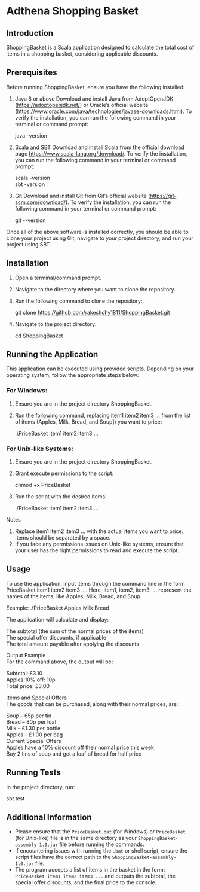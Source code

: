 # Adthena Shopping Basket

## Introduction

ShoppingBasket is a Scala application designed to calculate the total cost of items in a shopping basket, considering applicable discounts.

## Prerequisites

Before running ShoppingBasket, ensure you have the following installed:
1. Java 8 or above
   Download and install Java from AdoptOpenJDK (https://adoptopenjdk.net/) or Oracle’s official website (https://www.oracle.com/java/technologies/javase-downloads.html). To verify the installation, you can run the following command in your terminal or command prompt:
   
   java -version


2. Scala and SBT
   Download and install Scala from the official download page https://www.scala-lang.org/download/. To verify the installation, you can run the following command in your terminal or command prompt:
   
   scala -version  
   sbt -version


3. Git
   Download and install Git from Git’s official website (https://git-scm.com/download/). To verify the installation, you can run the following command in your terminal or command prompt:
   
   git --version

Once all of the above software is installed correctly, you should be able to clone your project using Git, navigate to your project directory, and run your project using SBT.


## Installation
1. Open a terminal/command prompt.  

2. Navigate to the directory where you want to clone the repository. 

2. Run the following command to clone the repository:  
   
   git clone https://github.com/rakeshchy1811/ShoppingBasket.git
   

3. Navigate to the project directory:
   
   cd ShoppingBasket
   

## Running the Application
This application can be executed using provided scripts. Depending on your operating system, follow the appropriate steps below:

### For Windows:

1. Ensure you are in the project directory ShoppingBasket.  
2. Run the following command, replacing item1 item2 item3 ... from the list of items (Apples, Milk, Bread, and Soup]) you want to price:
   
   .\PriceBasket item1 item2 item3 ...
   

### For Unix-like Systems:
1. Ensure you are in the project directory ShoppingBasket.
2. Grant execute permissions to the script:
   
   chmod +x PriceBasket  
   
3. Run the script with the desired items: 

   ./PriceBasket item1 item2 item3 ...
   

Notes  
1. Replace item1 item2 item3 ... with the actual items you want to price. Items should be separated by a space.
2. If you face any permissions issues on Unix-like systems, ensure that your user has the right permissions to read and execute the script.

## Usage

To use the application, input items through the command line in the form PriceBasket item1 item2 item3 .... Here, item1, item2, item3, ... represent the names of the items, like Apples, Milk, Bread, and Soup.  

Example: .\PriceBasket Apples Milk Bread  

The application will calculate and display:  

The subtotal (the sum of the normal prices of the items)  
The special offer discounts, if applicable  
The total amount payable after applying the discounts  

Output Example  
For the command above, the output will be:  

Subtotal: £3.10  
Apples 10% off: 10p    
Total price: £3.00  

Items and Special Offers  
The goods that can be purchased, along with their normal prices, are:  

Soup – 65p per tin  
Bread – 80p per loaf  
Milk – £1.30 per bottle  
Apples – £1.00 per bag  
Current Special Offers  
Apples have a 10% discount off their normal price this week    
Buy 2 tins of soup and get a loaf of bread for half price  



## Running Tests
In the project directory, run:
   
   sbt test
   

## Additional Information
- Please ensure that the `PriceBasket.bat` (for Windows) or `PriceBasket` (for Unix-like) file is in the same directory as your `ShoppingBasket-assembly-1.0.jar` file before running the commands.
- If encountering issues with running the `.bat` or shell script, ensure the script files have the correct path to the `ShoppingBasket-assembly-1.0.jar` file.
- The program accepts a list of items in the basket in the form: `PriceBasket item1 item2 item3 ...` and outputs the subtotal, the special offer discounts, and the final price to the console.
